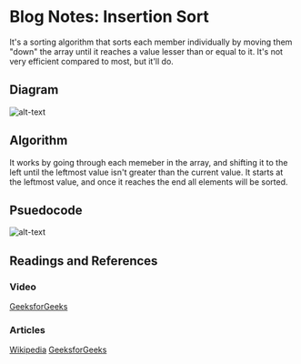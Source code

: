 # Blog Notes: Insertion Sort
It's a sorting algorithm that sorts each member individually by moving them "down" the array until it reaches a value lesser than or equal to it. It's not very efficient compared to most, but it'll do.

## Diagram
![alt-text](https://i.imgur.com/uqpTszU.jpg)

## Algorithm
It works by going through each memeber in the array, and shifting it to the left until the leftmost value isn't greater than the current value. It starts at the leftmost value, and once it reaches the end all elements will be sorted.

## Psuedocode
![alt-text](https://i.imgur.com/2Mq6zGR.png)

## Readings and References
### Video
[GeeksforGeeks](https://www.youtube.com/watch?v=OGzPmgsI-pQ)
### Articles
[Wikipedia](https://en.wikipedia.org/wiki/Insertion_sort)
[GeeksforGeeks](https://www.geeksforgeeks.org/insertion-sort/)
